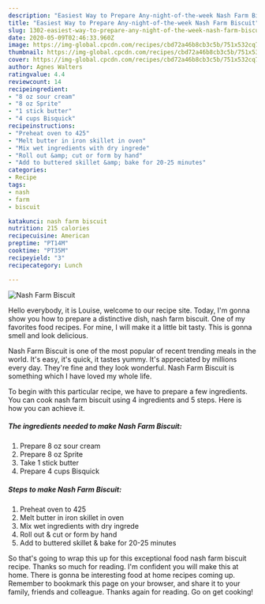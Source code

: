 ```yaml
---
description: "Easiest Way to Prepare Any-night-of-the-week Nash Farm Biscuit"
title: "Easiest Way to Prepare Any-night-of-the-week Nash Farm Biscuit"
slug: 1302-easiest-way-to-prepare-any-night-of-the-week-nash-farm-biscuit
date: 2020-05-09T02:46:33.960Z
image: https://img-global.cpcdn.com/recipes/cbd72a46b8cb3c5b/751x532cq70/nash-farm-biscuit-recipe-main-photo.jpg
thumbnail: https://img-global.cpcdn.com/recipes/cbd72a46b8cb3c5b/751x532cq70/nash-farm-biscuit-recipe-main-photo.jpg
cover: https://img-global.cpcdn.com/recipes/cbd72a46b8cb3c5b/751x532cq70/nash-farm-biscuit-recipe-main-photo.jpg
author: Agnes Walters
ratingvalue: 4.4
reviewcount: 14
recipeingredient:
- "8 oz sour cream"
- "8 oz Sprite"
- "1 stick butter"
- "4 cups Bisquick"
recipeinstructions:
- "Preheat oven to 425"
- "Melt butter in iron skillet in oven"
- "Mix wet ingredients with dry ingrede"
- "Roll out &amp; cut or form by hand"
- "Add to buttered skillet &amp; bake for 20-25 minutes"
categories:
- Recipe
tags:
- nash
- farm
- biscuit

katakunci: nash farm biscuit 
nutrition: 215 calories
recipecuisine: American
preptime: "PT14M"
cooktime: "PT35M"
recipeyield: "3"
recipecategory: Lunch

---
```



![Nash Farm Biscuit](https://img-global.cpcdn.com/recipes/cbd72a46b8cb3c5b/751x532cq70/nash-farm-biscuit-recipe-main-photo.jpg)

Hello everybody, it is Louise, welcome to our recipe site. Today, I'm gonna show you how to prepare a distinctive dish, nash farm biscuit. One of my favorites food recipes. For mine, I will make it a little bit tasty. This is gonna smell and look delicious.

Nash Farm Biscuit is one of the most popular of recent trending meals in the world. It's easy, it's quick, it tastes yummy. It's appreciated by millions every day. They're fine and they look wonderful. Nash Farm Biscuit is something which I have loved my whole life.




To begin with this particular recipe, we have to prepare a few ingredients. You can cook nash farm biscuit using 4 ingredients and 5 steps. Here is how you can achieve it.

<!--inarticleads1-->

##### The ingredients needed to make Nash Farm Biscuit:

1. Prepare 8 oz sour cream
1. Prepare 8 oz Sprite
1. Take 1 stick butter
1. Prepare 4 cups Bisquick




<!--inarticleads2-->

##### Steps to make Nash Farm Biscuit:

1. Preheat oven to 425
1. Melt butter in iron skillet in oven
1. Mix wet ingredients with dry ingrede
1. Roll out &amp; cut or form by hand
1. Add to buttered skillet &amp; bake for 20-25 minutes




So that's going to wrap this up for this exceptional food nash farm biscuit recipe. Thanks so much for reading. I'm confident you will make this at home. There is gonna be interesting food at home recipes coming up. Remember to bookmark this page on your browser, and share it to your family, friends and colleague. Thanks again for reading. Go on get cooking!
